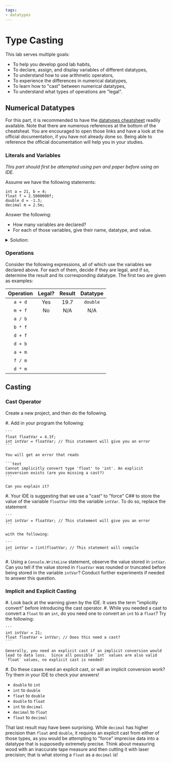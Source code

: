 ```yaml
---
tags:
- datatypes
---
```


#  Type Casting

This lab serves multiple goals:

- To help you develop good lab habits,
- To declare, assign, and display variables of different datatypes,
- To understand how to use arithmetic operators,
- To experience the differences in numerical datatypes,
- To learn how to "cast" between numerical datatypes,
- To understand what types of operations are "legal".

## Numerical Datatypes

For this part, it is recommended to have the [datatypes cheatsheet](../../datatypes_in_csharp.html) readily available.
Note that there are numerous references at the bottom of the cheatsheat.
You are encouraged to open those links and have a look at the official documentation, if you have not already done so. Being able to reference the official documentation will help you in your studies. 

### Literals and Variables

_This part should first be attempted using pen and paper before using an IDE._

Assume we have the following statements:

```
int a = 21, b = 4;
float f = 2.5000000f;
double d = -1.3;
decimal m = 2.5m;
```

Answer the following:

- How many variables are declared?
- For each of those variables, give their name, datatype, and value.

<details><summary>Solution:</summary>
There are 5 variables.

| Name  | Datatype | Value     |
| :---: | :---:    | :---:     | 
| `a`   | `int`    | 21        |
| `b`   | `int`    | 4         |
| `f`   | `float`  | 2.5000000 | 
| `d`   | `double` | -1.3      |
| `m`   | `decimal`| 2.5       |
</details>


### Operations

Consider the following expressions, all of which use the variables we declared above. For each of them, decide if they are legal, and if so, determine the result and its corresponding datatype.  The first two are given as examples:

| Operation | Legal? | Result | Datatype |
| :---:     | :---:  | :---:  | :--:     | 
| `a + d`   | Yes    | $19.7$ | `double` |
| `m + f`   | No     | N/A    | N/A      |
| `a / b`   |        |        |          |
| `b * f`   |        |        |          |
| `d + f`   |        |        |          |
| `d + b`   |        |        |          |
| `a + m`   |        |        |          |
| `f / m`   |        |        |          |
| `d * m`   |        |        |          |

<!--
You can check your answers using an IDE: create a new project, copy the variable declarations and assignments, and  write your own statements to perform the calculations in the `Main` method.
For instance, if you want to check that the result of `a + d` is of type `double`, write something like:

```
double tempVariable1 = a + d;
Console.WriteLine($"The value of d+f is {tempVariable1}");
int tempVariable2 = a + d; // This line should give you an error.
```

There has to be a better way!
https://stackoverflow.com/questions/11634079/how-can-i-get-the-data-type-of-a-variable-in-c
Check the actual type!
-->

## Casting

### Cast Operator

Create a new project, and then do the following.

#. Add in your program the following:

    ```
    float floatVar = 4.3f;
    int intVar = floatVar; // This statement will give you an error
    ```

    You will get an error that reads

    ```text
    Cannot implicitly convert type 'float' to 'int'. An explicit conversion exists (are you missing a cast?)
    ```

    Can you explain it?

#. Your IDE is suggesting that we use a "cast" to "force" C## to store the value of the variable `floatVar` into the variable `intVar`.
To do so, replace the statement

    ```
    int intVar = floatVar; // This statement will give you an error
    ```

    with the following:

    ```
    int intVar = (int)floatVar; // This statement will compile
    ```

#. Using a `Console.WriteLine` statement, observe the value stored in `intVar`.
Can you tell if the value stored in `floatVar` was rounded or truncated before being stored in the variable `intVar`?
Conduct further experiments if needed to answer this question.

### Implicit and Explicit Casting

#. Look back at the warning given by the IDE. It uses the term "implicitly convert" before introducing the cast operator.
#. While you needed a cast to convert a `float` to an `int`, do you need one to convert an `int` to a `float`?  Try the following:

    ```
    int intVar = 21;
    float floatVar = intVar; // Does this need a cast?
    ```

    Generally, you need an explicit cast if an implicit conversion would lead to data loss.  Since all possible `int` values are also valid `float` values, no explicit cast is needed!

#. Do these cases need an explicit cast, or will an implicit conversion work?  Try them in your IDE to check your answers!

- `double` to `int`
- `int` to `double`
- `float` to `double`
- `double` to `float`
- `int` to `decimal`
- `decimal` to `float`
- `float` to `decimal`

That last result may have been surprising.  While `decimal` has higher precision than `float` and `double`, it requires an explicit cast from either of those types, as you would be attempting to "force" imprecise data into a datatype that is supposedly extremely precise. Think about measuring wood with an inaccurate tape measure and then cutting it with laser precision; that is what storing a `float` as a `decimal` is!
